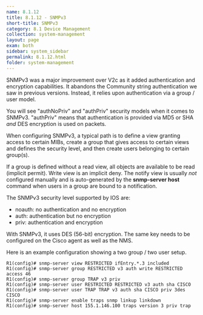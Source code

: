 ```yaml
---
name: 8.1.12
title: 8.1.12 - SNMPv3
short-title: SNMPv3
category: 8.1 Device Management
collection: system-management
layout: page
exam: both
sidebar: system_sidebar
permalink: 8.1.12.html
folder: system-management
---
```

SNMPv3 was a major improvement over V2c as it added authentication and encryption capabilities. It abandons the Community string authentication we saw in previous versions. Instead, it relies upon authentication via a group / user model.

You will see "authNoPriv" and "authPriv" security models when it comes to SNMPv3. "authPriv" means that authentication is provided via MD5 or SHA *and* DES encryption is used on packets.

When configuring SNMPv3, a typical path is to define a view granting access to certain MIBs, create a group that gives access to certain views and defines the security level, and then create users belonging to certain group(s).

If a group is defined without a read view, all objects are available to be read (implicit permit). Write view is an implicit deny. The notify view is usually *not* configured manually and is auto-generated by the **snmp-server host** command when users in a group are bound to a notification.

The SNMPv3 security level supported by IOS are:
- noauth: no authentication and no encryption
- auth: authentication but no encryption
- priv: authentication and encryption

With SNMPv3, it uses DES (56-bit) encryption. The same key needs to be configured on the Cisco agent as well as the NMS.

Here is an example configuration showing a two group / two user setup.
```
R1(config)# snmp-server view RESTRICTED ifEntry.*.3 included
R1(config)# snmp-server group RESTRICTED v3 auth write RESTRICTED access 46
R1(config)# snmp-server group TRAP v3 priv
R1(config)# snmp-server user RESTRICTED RESTRICTED v3 auth sha CISCO
R1(config)# snmp-server user TRAP TRAP v3 auth sha CISCO priv 3des CISCO
R1(config)# snmp-server enable traps snmp linkup linkdown
R1(config)# snmp-server host 155.1.146.100 traps version 3 priv trap
```
